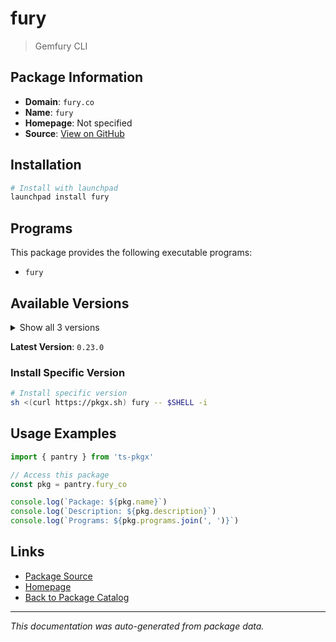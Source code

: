 # fury

> Gemfury CLI

## Package Information

- **Domain**: `fury.co`
- **Name**: `fury`
- **Homepage**: Not specified
- **Source**: [View on GitHub](https://github.com/pkgxdev/pantry/tree/main/projects/fury.co/package.yml)

## Installation

```bash
# Install with launchpad
launchpad install fury
```

## Programs

This package provides the following executable programs:

- `fury`

## Available Versions

<details>
<summary>Show all 3 versions</summary>

- `0.23.0`, `0.22.0`, `0.21.0`

</details>

**Latest Version**: `0.23.0`

### Install Specific Version

```bash
# Install specific version
sh <(curl https://pkgx.sh) fury -- $SHELL -i
```

## Usage Examples

```typescript
import { pantry } from 'ts-pkgx'

// Access this package
const pkg = pantry.fury_co

console.log(`Package: ${pkg.name}`)
console.log(`Description: ${pkg.description}`)
console.log(`Programs: ${pkg.programs.join(', ')}`)
```

## Links

- [Package Source](https://github.com/pkgxdev/pantry/tree/main/projects/fury.co/package.yml)
- [Homepage](#)
- [Back to Package Catalog](../package-catalog.md)

---

*This documentation was auto-generated from package data.*
